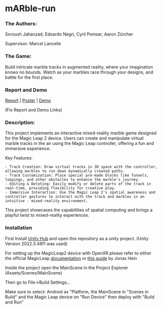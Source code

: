 # mARble-run

### The Authors:
Soroush Jahanzad, Edoardo Negri, Cyril Pomsar, Aaron Zürcher

Supervisor: Marcel Lancelle

### The Game:
Build intricate marble tracks in augmented reality, where your imagination knows no bounds. Watch as your marbles race through your designs, and battle for the first place.

### Report and Demo
<a href="https://github.com/EdoardoNegri/mARble-run/blob/edo/README.md">Report</a> | <a href="https://github.com/EdoardoNegri/mARble-run/blob/edo/Poster.pdf">Poster</a> | <a href="https://github.com/EdoardoNegri/mARble-run/blob/edo/README.md">Demo</a>

(Fix Report and Demo Links)
### Description:
This project implements an interactive mixed-reality marble game designed for the Magic Leap 2 device. Users can create and manipulate virtual marble tracks in the air using the Magic Leap controller, offering a fun and immersive experience.

Key Features:

    - Track Creation: Draw virtual tracks in 3D space with the controller, allowing marbles to run down dynamically created paths.
    - Track Customization: Place special pre-made blocks like funnels, loopings, and other obstacles to enhance the marble's journey.
    - Editing & Deleting: Easily modify or delete parts of the track in real-time, providing flexibility for creative play.
    - Immersive Interaction: Use the Magic Leap 2's spatial awareness and controller gestures to interact with the track and marbles in an intuitive - mixed-reality environment.

This project showcases the capabilities of spatial computing and brings a playful twist to mixed-reality experiences.


### Installation
First Install <a href="https://unity.com">Unity Hub</a> and open this repository as a unity project. (Unity Version 2022.3.48f1 was used)

For setting up the MagicLeap2 device with OpenXR please refer to either the official MagicLeap <a href="https://developer-docs.magicleap.cloud/docs/guides/unity-openxr/getting-started/openxr-unity-getting-started/#">documentation</a> or <a href="https://moodle-app2.let.ethz.ch/pluginfile.php/2109064/mod_resource/content/3/unty_tutorial.pdf">this guide</a> by Jonas Hein

Inside the project open the MainScene in the Project Explorer (Assets/Scenes/MainScene)

Then go to File->Build Settings...

Make sure to select: Android as "Platform, the MainScene in "Scenes in Build" and the Magic Leap device on "Run Device" then deploy with "Build and Run"









